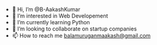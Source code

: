 - 👋 Hi, I’m @B-AakashKumar
- 👀 I’m interested in Web Developement
- 🌱 I’m currently learning Python
- 💞️ I’m looking to collaborate on startup companies
- 📫 How to reach me balamuruganmaakash@gmail.com

<!---
B-AakashKumar/B-AakashKumar is a ✨ special ✨ repository because its `README.md` (this file) appears on your GitHub profile.
You can click the Preview link to take a look at your changes.
--->
